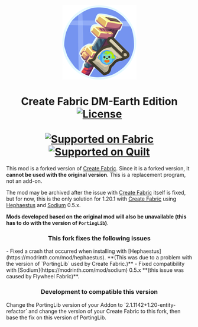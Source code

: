 <p align="center"><img src="icon/400x400.png" alt="Logo" width="200"></p>
<h1 align="center">Create Fabric DM-Earth Edition<br>
	<a href="https://github.com/DM-Earth/create-fabric-dme-edition/blob/master/LICENSE"><img src="https://img.shields.io/github/license/Creators-of-Create/Create?style=flat&color=900c3f" alt="License"></a>
    <br><br>
    <a href="https://fabricmc.net/"><img
        src="https://cdn.discordapp.com/attachments/705864145169416313/969720133998239794/fabric_supported.png"
        alt="Supported on Fabric"
        width="200"
    ></a>
    <a href="https://quiltmc.org/"><img
        src="https://cdn.discordapp.com/attachments/705864145169416313/969716884482183208/quilt_supported.png"
        alt="Supported on Quilt"
        width="200"
    ></a>
</h1>

This mod is a forked version of [Create Fabric](https://modrinth.com/mod/create-fabric). Since it is a forked version, it **cannot be used with the original version**.
This is a replacement program, not an add-on.

The mod may be archived after the issue with [Create Fabric](https://modrinth.com/mod/create-fabric) itself is fixed, but for now,
this is the only solution for 1.20.1 with [Create Fabric](https://modrinth.com/mod/create-fabric) using [Hephaestus](https://modrinth.com/mod/hephaestus) and [Sodium](https://modrinth.com/mod/sodium) 0.5.x.

**Mods developed based on the original mod will also be unavailable (this has to do with the version of `PortingLib`)**.

<h3 align="center">This fork fixes the following issues</h3>
- Fixed a crash that occurred when installing with [Hephaestus](https://modrinth.com/mod/hephaestus). **(This was due to a problem with the version of `PortingLib` used by Create Fabric.)**
- Fixed compatibility with [Sodium](https://modrinth.com/mod/sodium) 0.5.x **(this issue was caused by Flywheel Fabric)**.

<h3 align="center">Development to compatible this version</h3>
Change the PortingLib version of your Addon to `2.1.1142+1.20-entity-refactor` and change the version of your Create Fabric to this fork,
then base the fix on this version of PortingLib.

